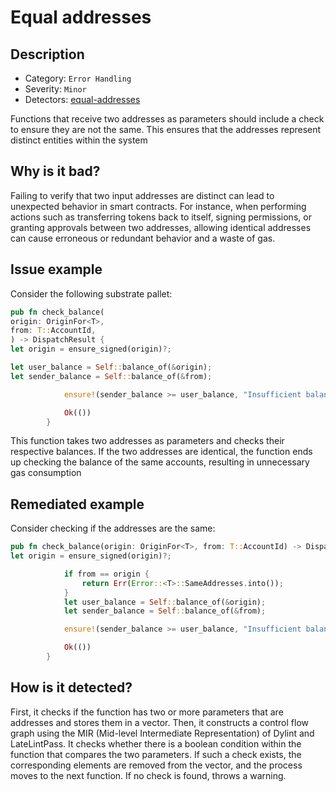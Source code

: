 # Equal addresses

## Description

- Category: `Error Handling`
- Severity: `Minor`
- Detectors: [equal-addresses](https://github.com/CoinFabrik/scout-audit/blob/main/detectors/substrate-pallets/equal-addresses/src/lib.rs)

Functions that receive two addresses as parameters should include a check to ensure they are not the same. This ensures that the addresses represent distinct entities within the system

## Why is it bad?

Failing to verify that two input addresses are distinct can lead to unexpected behavior in smart contracts. For instance, when performing actions such as transferring tokens back to itself, signing permissions, or granting approvals between two addresses, allowing identical addresses can cause erroneous or redundant behavior and a waste of gas.

## Issue example

Consider the following substrate pallet:

```rust
pub fn check_balance(
origin: OriginFor<T>,
from: T::AccountId,
) -> DispatchResult {
let origin = ensure_signed(origin)?;

let user_balance = Self::balance_of(&origin);
let sender_balance = Self::balance_of(&from);

            ensure!(sender_balance >= user_balance, "Insufficient balance");

            Ok(())
        }
```

This function takes two addresses as parameters and checks their respective balances. If the two addresses are identical, the function ends up checking the balance of the same accounts, resulting in unnecessary gas consumption

## Remediated example

Consider checking if the addresses are the same:

```rust
pub fn check_balance(origin: OriginFor<T>, from: T::AccountId) -> DispatchResult {
let origin = ensure_signed(origin)?;

            if from == origin {
                return Err(Error::<T>::SameAddresses.into());
            }
            let user_balance = Self::balance_of(&origin);
            let sender_balance = Self::balance_of(&from);

            ensure!(sender_balance >= user_balance, "Insufficient balance");

            Ok(())
        }
```

## How is it detected?

First, it checks if the function has two or more parameters that are addresses and stores them in a vector. Then, it constructs a control flow graph using the MIR (Mid-level Intermediate Representation) of Dylint and LateLintPass. It checks whether there is a boolean condition within the function that compares the two parameters. If such a check exists, the corresponding elements are removed from the vector, and the process moves to the next function. If no check is found, throws a warning.
